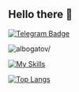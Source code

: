 ## Hello there 👋
[![Telegram Badge](https://img.shields.io/badge/-Telegram-0088cc?style=flat-square&labelColor=0088cc&logo=telegram&logoColor=white&link=https://t.me/albogatov)](https://t.me/albogatov)
<p align="left"> 
  <img src=https://komarev.com/ghpvc/?username=albogatov&color=C70039&label=PROFILE+VIEWS alt=albogatov/> 
</p>



[![My Skills](https://skillicons.dev/icons?i=java,spring,js,jquery,ts,angular,html,css,c,cpp,linux)](https://skillicons.dev)

[![Top Langs](https://github-readme-stats.vercel.app/api/top-langs/?username=albogatov&hide=php,html&langs_count=8&theme=radical&exclude_repo=methods-and-means-of-software-engineering,lab5,lab6,lab7-commons,lab7-client,lab7-server,llp3,embedded-systems-works)](https://github.com/anuraghazra/github-readme-stats)

